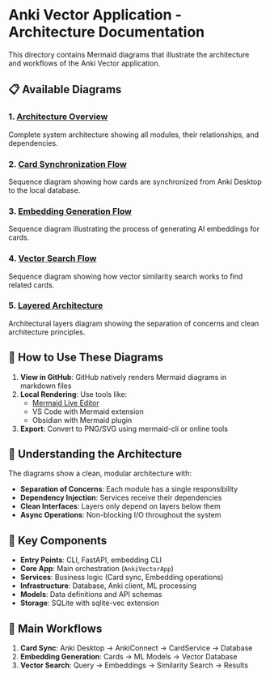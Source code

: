 # Anki Vector Application - Architecture Documentation

This directory contains Mermaid diagrams that illustrate the architecture and workflows of the Anki Vector application.

## 📋 Available Diagrams

### 1. [Architecture Overview](./architecture-overview.md)
Complete system architecture showing all modules, their relationships, and dependencies.

### 2. [Card Synchronization Flow](./card-sync-flow.md)
Sequence diagram showing how cards are synchronized from Anki Desktop to the local database.

### 3. [Embedding Generation Flow](./embedding-generation-flow.md)
Sequence diagram illustrating the process of generating AI embeddings for cards.

### 4. [Vector Search Flow](./vector-search-flow.md)
Sequence diagram showing how vector similarity search works to find related cards.

### 5. [Layered Architecture](./layered-architecture.md)
Architectural layers diagram showing the separation of concerns and clean architecture principles.

## 🎯 How to Use These Diagrams

1. **View in GitHub**: GitHub natively renders Mermaid diagrams in markdown files
2. **Local Rendering**: Use tools like:
   - [Mermaid Live Editor](https://mermaid.live/)
   - VS Code with Mermaid extension
   - Obsidian with Mermaid plugin
3. **Export**: Convert to PNG/SVG using mermaid-cli or online tools

## 📖 Understanding the Architecture

The diagrams show a clean, modular architecture with:
- **Separation of Concerns**: Each module has a single responsibility
- **Dependency Injection**: Services receive their dependencies
- **Clean Interfaces**: Layers only depend on layers below them
- **Async Operations**: Non-blocking I/O throughout the system

## 🔧 Key Components

- **Entry Points**: CLI, FastAPI, embedding CLI
- **Core App**: Main orchestration (`AnkiVectorApp`)
- **Services**: Business logic (Card sync, Embedding operations)
- **Infrastructure**: Database, Anki client, ML processing
- **Models**: Data definitions and API schemas
- **Storage**: SQLite with sqlite-vec extension

## 🚀 Main Workflows

1. **Card Sync**: Anki Desktop → AnkiConnect → CardService → Database
2. **Embedding Generation**: Cards → ML Models → Vector Database
3. **Vector Search**: Query → Embeddings → Similarity Search → Results 
